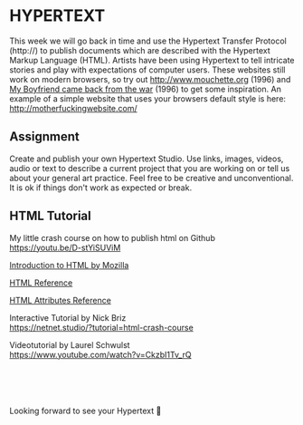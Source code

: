 # HYPERTEXT

This week we will go back in time and use the Hypertext Transfer Protocol (http://) to publish documents which are described with the Hypertext Markup Language (HTML).
Artists have been using Hypertext to tell intricate stories and play with expectations of computer users. These websites still work on modern browsers, so try out http://www.mouchette.org (1996) and  [My Boyfriend came back from the war](http://www.teleportacia.org/war/) (1996) to get some inspiration.
An example of a simple website that uses your browsers default style is here: http://motherfuckingwebsite.com/ 

## Assignment

Create and publish your own Hypertext Studio. Use links, images, videos, audio or text to describe a current project that you are working on or tell us about your general art practice. Feel free to be creative and unconventional. It is ok if things don't work as expected or break.

## HTML Tutorial

My little crash course on how to publish html on Github \
https://youtu.be/D-stYiSUViM

[Introduction to HTML by Mozilla](https://developer.mozilla.org/en-US/docs/Learn/HTML/Introduction_to_HTML)

[HTML Reference](https://developer.mozilla.org/en-US/docs/Web/HTML/Element)

[HTML Attributes Reference](https://developer.mozilla.org/en-US/docs/Web/HTML/Attributes)

Interactive Tutorial by Nick Briz \
https://netnet.studio/?tutorial=html-crash-course 

Videotutorial by Laurel Schwulst \
https://www.youtube.com/watch?v=CkzbI1Tv_rQ

\
\
\
\
Looking forward to see your Hypertext 🌟
